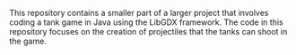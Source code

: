 This repository contains a smaller part of a larger project that involves coding a tank game in Java using the LibGDX framework. The code in this repository focuses on the creation of projectiles that the tanks can shoot in the game.
